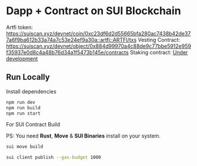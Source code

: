 # Dapp + Contract on SUI Blockchain

Artfi token: https://suiscan.xyz/devnet/coin/0xc23df6d2d55665bfa280ac7438b42de377a6f9ba612b33a74a7c53e24ef9a30a::artfi::ARTFI/txs
Vesting Contract: https://suiscan.xyz/devnet/object/0x884d99970a4c88de9c77bbe5912e959f35937e0d8c4a48b76d34a1f5473b145e/contracts
Staking contract: [Under development](https://suiscan.xyz/devnet/object/0xa5463df347e56710717ba3a176d2b179663fa7e793d611759ebbe4d92b82bb5b/contracts)


## Run Locally

Install dependencies

```bash
npm run dev
npm run build
npm run start
```

For SUI Contract Build

PS: You need **Rust**, **Move** & **SUI Binaries** install on your system.

```bash
sui move build
```

```bash
sui client publish --gas-budget 1000
```
